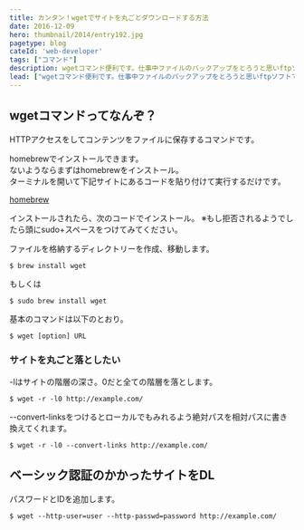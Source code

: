 ```yaml
---
title: カンタン！wgetでサイトを丸ごとダウンロードする方法
date: 2016-12-09
hero: thumbnail/2014/entry192.jpg
pagetype: blog
cateId: 'web-developer'
tags: ["コマンド"]
description: wgetコマンド便利です。仕事中ファイルのバックアップをとろうと思いftpソフトでDLしていましたが途中止まってしまいました。なのでwgetコマンドで落とすことにしました。なので、wgetコマンドについてまとめておきます。
lead: ["wgetコマンド便利です。仕事中ファイルのバックアップをとろうと思いftpソフトでDLしていましたが途中止まってしまいました。なのでwgetコマンドで落とすことにしました。","なので、wgetコマンドについてまとめておきます。"]
---
```

## wgetコマンドってなんぞ？
HTTPアクセスをしてコンテンツをファイルに保存するコマンドです。

homebrewでインストールできます。<br>
ないようならまずはhomebrewをインストール。<br>
ターミナルを開いて下記サイトにあるコードを貼り付けて実行するだけです。

[homebrew](http://brew.sh/index_ja.html)

インストールされたら、次のコードでインストール。
※もし拒否されるようでしたら頭にsudo+スペースをつけてみてください。

ファイルを格納するディレクトリーを作成、移動します。

```
$ brew install wget
```

もしくは

```
$ sudo brew install wget
```

基本のコマンドは以下のとおり。

```
$ wget [option] URL
```
### サイトを丸ごと落としたい

-lはサイトの階層の深さ。0だと全ての階層を落とします。

```
$ wget -r -l0 http://example.com/
```

 --convert-linksをつけるとローカルでもみれるよう絶対パスを相対パスに書き換えてくれます。

 ```
 $ wget -r -l0 --convert-links http://example.com/
 ```

## ベーシック認証のかかったサイトをDL
パスワードとIDを追加します。

```
$ wget --http-user=user --http-passwd=password http://example.com/
```
